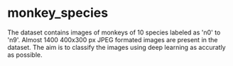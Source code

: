 # monkey_species
The dataset contains images of monkeys of 10 species labeled as 'n0' to 'n9'. Almost 1400  400x300 px JPEG formated images are present in the dataset. The aim is to classify the images using deep learning as accuratly as possible.
